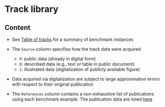 # Track library

## Content

- See [Table of tracks](tracks.csv) for a summary of benchmark instances

- The `Source` column specifies how the track data were acquired
    - `P`: public data (already in digital form)
    - `D`: described data (e.g., text or table in public document)
    - `I`: illustrated data (digitalization of publicly available figure)

- Data acquired via digitalization are subject to large approximation errors with respect to their original publication

- The `References` column contains a non-exhaustive list of publications using each benchmark example. The publication data are listed [here](../README.md)

